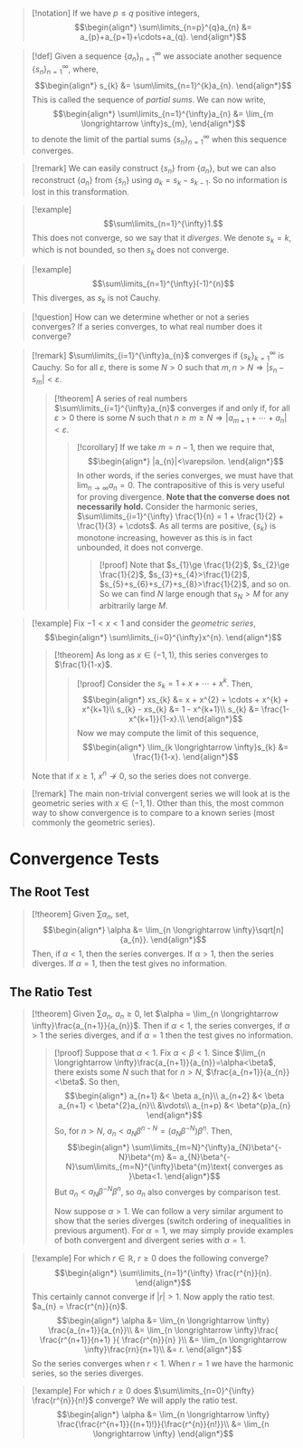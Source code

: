 >[!notation]
>If we have $p\le q$ positive integers,
>$$\begin{align*}
>\sum\limits_{n=p}^{q}a_{n} &= a_{p}+a_{p+1}+\cdots+a_{q}.
>\end{align*}$$

>[!def]
>Given a sequence $\left\{a_{n}\right\}_{n=1}^{\infty}$ we associate another sequence $\left\{s_{n}\right\}_{n=1}^\infty$, where,
>$$\begin{align*}
>s_{k} &= \sum\limits_{n=1}^{k}a_{n}.
>\end{align*}$$
>This is called the sequence of *partial sums*.
>We can now write,
>$$\begin{align*}
>\sum\limits_{n=1}^{\infty}a_{n} &= \lim_{m \longrightarrow \infty}s_{m},
>\end{align*}$$
>to denote the limit of the partial sums $\left\{s_{n}\right\}_{n=1}^{\infty}$ when this sequence converges.

>[!remark]
>We can easily construct $\left\{s_{n}\right\}$ from $\left\{a_{n}\right\}$, but we can also reconstruct $\left\{a_{n}\right\}$ from $\left\{s_{n}\right\}$ using $a_{k} = s_{k} - s_{k-1}$. So no information is lost in this transformation.

>[!example]
>$$\sum\limits_{n=1}^{\infty}1.$$
>This does not converge, so we say that it *diverges*.
>We denote $s_{k} = k$, which is not bounded, so then $s_{k}$ does not converge.

>[!example]
>$$\sum\limits_{n=1}^{\infty}(-1)^{n}$$
>This diverges, as $s_{k}$ is not Cauchy.

>[!question]
>How can we determine whether or not a series converges?
>If a series converges, to what real number does it converge?

>[!remark]
>$\sum\limits_{i=1}^{\infty}a_{n}$ converges if $\left\{s_{k}\right\}_{k=1}^{\infty}$ is Cauchy.
>So for all $\varepsilon$, there is some $N>0$ such that $m,n>N \Rightarrow |s_{n}-s_{m}|<\varepsilon$.
>
>>[!theorem]
>>A series of real numbers $\sum\limits_{i=1}^{\infty}a_{n}$ converges if and only if, for all $\varepsilon>0$ there is some $N$ such that $n\ge m\ge N \Rightarrow |a_{m+1}+\cdots+a_{n}|<\varepsilon$.
>>>[!corollary]
>>>If we take $m=n-1$, then we require that,
>>>$$\begin{align*}
>>>|a_{n}|<\varepsilon.
>>>\end{align*}$$
>>>In other words, if the series converges, we must have that $\lim_{n \longrightarrow \infty}a_{n} = 0$.
>>>The contrapositive of this is very useful for proving divergence.
>>>**Note that the converse does not necessarily hold.**
>>>Consider the harmonic series, $\sum\limits_{i=1}^{\infty} \frac{1}{n} = 1 + \frac{1}{2} + \frac{1}{3} + \cdots$. As all terms are positive, $\left\{s_{k}\right\}$ is monotone increasing, however as this is in fact unbounded, it does not converge.
>>>>[!proof]
>>>>Note that $s_{1}\ge \frac{1}{2}$, $s_{2}\ge \frac{1}{2}$, $s_{3}+s_{4}>\frac{1}{2}$, $s_{5}+s_{6}+s_{7}+s_{8}>\frac{1}{2}$, and so on. So we can find $N$ large enough that $s_{N}>M$ for any arbitrarily large $M$.

>[!example]
>Fix $-1< x< 1$ and consider the *geometric series*,
>$$\begin{align*}
>\sum\limits_{i=0}^{\infty}x^{n}.
>\end{align*}$$
>>[!theorem]
>>As long as $x\in(-1,1)$, this series converges to $\frac{1}{1-x}$.
>>>[!proof]
>>>Consider the $s_{k} = 1 + x + \cdots + x^{k}$. Then,
>>>$$\begin{align*}
>>>xs_{k} &= x + x^{2} + \cdots + x^{k} + x^{k+1}\\
>>>s_{k} - xs_{k} &= 1 - x^{k+1}\\
>>>s_{k} &= \frac{1-x^{k+1}}{1-x}.\\
>>>\end{align*}$$
>>>Now we may compute the limit of this sequence,
>>>$$\begin{align*}
>>>\lim_{k \longrightarrow \infty}s_{k} &= \frac{1}{1-x}.
>>>\end{align*}$$
>
>
>Note that if $x\ge 1$, $x^{n}\not\longrightarrow 0$, so the series does not converge.
>

>[!remark]
>The main non-trivial convergent series we will look at is the geometric series with $x\in(-1,1)$.
>Other than this, the most common way to show convergence is to compare to a known series (most commonly the geometric series).

# Convergence Tests
## The Root Test
>[!theorem]
>Given $\sum\limits a_{n}$, set,
>$$\begin{align*}
>\alpha &= \lim_{n \longrightarrow \infty}\sqrt[n]{a_{n}}.
>\end{align*}$$
>Then, if $\alpha < 1$, then the series converges. If $\alpha>1$, then the series diverges. If $\alpha=1$, then the test gives no information.

## The Ratio Test
>[!theorem]
>Given $\sum\limits a_{n},\ a_{n}\ge 0$, let $\alpha = \lim_{n \longrightarrow \infty}\frac{a_{n+1}}{a_{n}}$. Then if $\alpha < 1$, the series converges, if $\alpha>1$ the series diverges, and if $\alpha=1$ then the test gives no information.
>> [!proof]
>> Suppose that $\alpha<1$. Fix $\alpha<\beta<1$. Since $\lim_{n \longrightarrow \infty}\frac{a_{n+1}}{a_{n}}=\alpha<\beta$, there exists some $N$ such that for $n>N$, $\frac{a_{n+1}}{a_{n}}<\beta$.
>> So then,
>> $$\begin{align*}
>> a_{n+1} &< \beta a_{n}\\
>> a_{n+2} &< \beta a_{n+1} < \beta^{2}a_{n}\\
>> &\vdots\\
>> a_{n+p} &< \beta^{p}a_{n}
>> \end{align*}$$
>> So, for $n>N$, $a_{n} < a_{N}\beta^{n-N} = (a_{N}\beta^{-N})\beta^{n}$. Then,
>> $$\begin{align*}
>> \sum\limits_{m=N}^{\infty}a_{N}\beta^{-N}\beta^{m} &= a_{N}\beta^{-N}\sum\limits_{m=N}^{\infty}\beta^{m}\text{ converges as }\beta<1.
>> \end{align*}$$
>> But $a_{n} < a_{N}\beta^{-N}\beta^{n}$, so $a_{n}$ also converges by comparison test.
>> 
>> Now suppose $\alpha>1$. We can follow a very similar argument to show that the series diverges (switch ordering of inequalities in previous argument).
>> For $\alpha=1$, we may simply provide examples of both convergent and divergent series with $\alpha=1$.

>[!example]
>For which $r\in \mathbb{R},\ r\ge 0$ does the following converge?
>$$\begin{align*}
>\sum\limits_{n=1}^{\infty} \frac{r^{n}}{n}.
>\end{align*}$$
>This certainly cannot converge if $|r|>1$.
>Now apply the ratio test.
>$a_{n} = \frac{r^{n}}{n}$.
>$$\begin{align*}
>\alpha &= \lim_{n \longrightarrow \infty} \frac{a_{n+1}}{a_{n}}\\
>&= \lim_{n \longrightarrow \infty}\frac{ \frac{r^{n+1}}{n+1} }{ \frac{r^{n}}{n} }\\
>&= \lim_{n \longrightarrow \infty}\frac{rn}{n+1}\\
>&= r.
>\end{align*}$$
>So the series converges when $r<1$. When $r=1$ we have the harmonic series, so the series diverges.

>[!example]
>For which $r\ge 0$ does $\sum\limits_{n=0}^{\infty} \frac{r^{n}}{n!}$ converge?
>We will apply the ratio test.
>$$\begin{align*}
>\alpha &= \lim_{n \longrightarrow \infty} \frac{\frac{r^{n+1}}{(n+1)!}}{\frac{r^{n}}{n!}}\\
&= \lim_{n \longrightarrow \infty}
\end{align*}$$